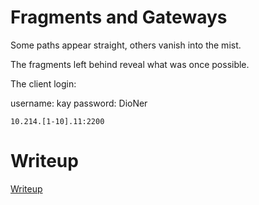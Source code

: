 #  Fragments and Gateways

Some paths appear straight, others vanish into the mist.

The fragments left behind reveal what was once possible.

The client login:

username: kay password: DioNer

`10.214.[1-10].11:2200 `

# Writeup

[Writeup](WRITEUP.md)
